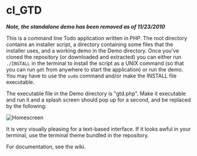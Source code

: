 # cl_GTD

**_Note, the standalone demo has been removed as of 11/23/2010_**

This is a command line Todo application written in PHP. The root directory contains an installer script, a directory containing some files that the installer uses, and a working demo in the Demo directory. Once you've cloned the repository (or downloaded and extracted) you can either run `./INSTALL` in the terminal to install the script as a UNIX command (so that you can run `gdt` from anywhere to start the application) or run the demo. You may have to use the `sudo` command and/or make the INSTALL file executable.

The executable file in the Demo directory is "gtd.php". Make it executable and run it and a splash screen should pop up for a second, and be replaced by the following: 

![Homescreen](http://www.imgjoe.com/x/homescreen.png)

It is very visually pleasing for a text-based interface. If it looks awful in your terminal, use the terminal theme bundled in the repository.

For documentation, see the wiki. 